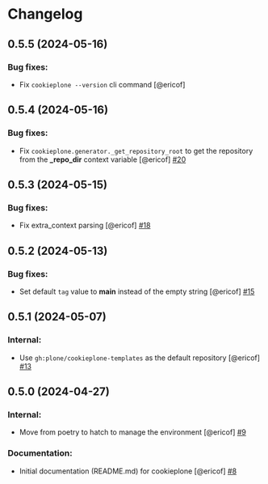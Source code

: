 # Changelog

<!--
   You should *NOT* be adding new change log entries to this file.
   You should create a file in the news directory instead.
   For helpful instructions, please see:
   https://github.com/plone/plone.releaser/blob/master/ADD-A-NEWS-ITEM.rst
-->

<!-- towncrier release notes start -->

## 0.5.5 (2024-05-16)


### Bug fixes:

- Fix `cookieplone --version` cli command [@ericof]

## 0.5.4 (2024-05-16)


### Bug fixes:

- Fix `cookieplone.generator._get_repository_root` to get the repository from the **_repo_dir** context variable [@ericof] [#20](https://github.com/plone/cookieplone/issues/20)

## 0.5.3 (2024-05-15)


### Bug fixes:

- Fix extra_context parsing [@ericof] [#18](https://github.com/plone/cookieplone/issues/18)

## 0.5.2 (2024-05-13)


### Bug fixes:

- Set default `tag` value to **main** instead of the empty string [@ericof] [#15](https://github.com/plone/cookieplone/issues/15)

## 0.5.1 (2024-05-07)


### Internal:

- Use `gh:plone/cookieplone-templates` as the default repository [@ericof] [#13](https://github.com/plone/cookieplone/issues/13)

## 0.5.0 (2024-04-27)


### Internal:

- Move from poetry to hatch to manage the environment [@ericof] [#9](https://github.com/plone/cookieplone/issues/9)


### Documentation:

- Initial documentation (README.md) for cookieplone [@ericof] [#8](https://github.com/plone/cookieplone/issues/8)
